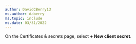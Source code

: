 ```yaml
---
author: DavidCBerry13
ms.author: daberry
ms.topic: include
ms.date: 03/31/2022
---
```

On the Certificates & secrets page, select **+ New client secret**.